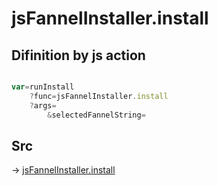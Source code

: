 # jsFannelInstaller.install

## Difinition by js action

```js.js

var=runInstall
	?func=jsFannelInstaller.install
	?args=
		&selectedFannelString=
```

## Src

-> [jsFannelInstaller.install](https://github.com/puutaro/CommandClick/blob/master/app/src/main/java/com/puutaro/commandclick/fragment_lib/terminal_fragment/js_interface/JsFannelInstaller.kt#L15)


